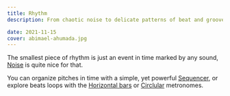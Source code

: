 ```yaml
---
title: Rhythm
description: From chaotic noise to delicate patterns of beat and groove

date: 2021-11-15
cover: abimael-ahumada.jpg
---
```


The smallest piece of rhythm is just an event in time marked by any sound, [Noise](./noise/index.md) is quite nice for that.

You can organize pitches in time with a simple, yet powerful [Sequencer](./sequencer/index.md), or explore beats loops with the [Horizontal bars](./bars/index.md) or [Circlular](./circle/index.md) metronomes.
